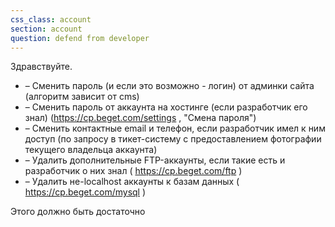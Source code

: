 ```yaml
---
css_class: account
section: account
question: defend from developer
---
```

Здравствуйте.

- &ndash; Сменить пароль (и если это возможно - логин) от админки сайта (алгоритм зависит от cms)
- &ndash; Cменить пароль от аккаунта на хостинге (если разработчик его знал) (https://cp.beget.com/settings , "Смена пароля")
- &ndash; Сменить контактные email и телефон, если разработчик имел к ним доступ (по запросу в тикет-систему с предоставлением фотографии текущего владельца аккаунта)
- &ndash; Удалить дополнительные FTP-аккаунты, если такие есть и разработчик о них знал ( https://cp.beget.com/ftp )
- &ndash; Удалить не-localhost аккаунты к базам данных ( https://cp.beget.com/mysql )

Этого должно быть достаточно